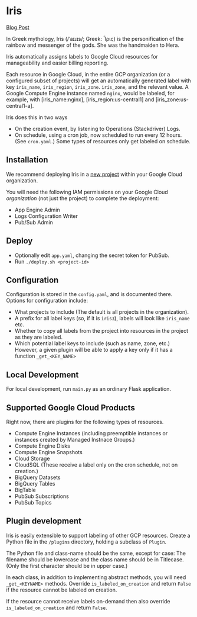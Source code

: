 # Iris

[Blog Post](https://blog.doit-intl.com/auto-tagging-google-cloud-resources-6647cc7477c5)

In Greek mythology, Iris (/ˈaɪɹɪs/; Greek: Ἶρις) is the personification of the rainbow and messenger of the gods. 
She was the handmaiden to Hera.

Iris automatically assigns labels to Google Cloud resources for manageability and easier billing reporting. 

Each resource in Google Cloud, in the entire GCP organization (or a configured subset of projects)
will get an automatically generated label 
with key `iris_name`, `iris_region`, `iris_zone`. `iris_zone`, and the relevant value.
A Google Compute Engine instance named `nginx`, would be labeled, for example, 
with [iris_name:nginx], [iris_region:us-central1] and [iris_zone:us-central1-a].

Iris does this in two ways
* On the creation event, by listening to Operations (Stackdriver) Logs.
* On schedule, using a cron job, now scheduled to run every 12 hours. (See `cron.yaml`.) Some types
of resources only get labeled on schedule.

## Installation

We recommend deploying Iris in a
[new project](https://cloud.google.com/resource-manager/docs/creating-managing-projects#creating_a_project)
within your Google Cloud organization. 

You will need the following IAM permissions on your Google Cloud _organization_ (not just the project) 
to complete the deployment: 

 * App Engine Admin
 * Logs Configuration Writer
 * Pub/Sub Admin

## Deploy
* Optionally edit `app.yaml`, changing the secret token for PubSub.
* Run  `./deploy.sh <project-id>` 

## Configuration

Configuration is stored in the `config.yaml`, and is documented there.
Options for configuration include:
- What projects to include (The default is all projects in the organization).
- A prefix for all label keys (so, if it is `iris3`), labels will look like `iris_name` etc.
- Whether to copy all labels from the project into resources in the project as they are labeled.
- Which potential label keys to include (such as name, zone, etc.) However, a given plugin
will be able to apply a key only if it has a function `_get_<KEY_NAME>`

## Local Development
For local development, run `main.py` as an ordinary Flask application.


## Supported Google Cloud Products

Right now, there are plugins for the following types of resources.
* Compute Engine Instances (including  preemptible instances or instances created by Managed Instnace Groups.)
* Compute Engine Disks
* Compute Engine Snapshots
* Cloud Storage
* CloudSQL (These receive a label only on the cron schedule, not on creation.)
* BigQuery Datasets
* BigQuery Tables
* BigTable
* PubSub Subscriptions
* PubSub Topics

## Plugin development

Iris is easily extensible to support labeling of other GCP resources. 
Create a Python file in the `/plugins` directory,
holding a subclass of `Plugin`. 

The Python file and class-name should be the same, except for case:
The filename should be lowercase and the class name should be in Titlecase.
(Only the first character should be in upper case.)
 
In each class, in addition to implementing abstract methods, you will 
need `_get_<KEYNAME>` methods. Override `is_labeled_on_creation` and return
`False` if the  resource cannot be labeled on creation.

If the resource cannot receive labels on-demand then also
override `is_labeled_on_creation` and return `False`.

